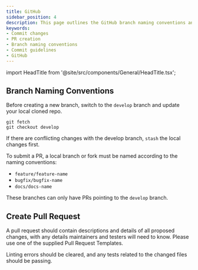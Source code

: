 ```yaml
---
title: GitHub
sidebar_position: 4
description: This page outlines the GitHub branch naming conventions and information related to creating a pull request.
keywords:
- Commit changes
- PR creation
- Branch naming conventions
- Commit guidelines
- GitHub
---
```


import HeadTitle from '@site/src/components/General/HeadTitle.tsx';

<HeadTitle title="Write Code and Commit - Contributor Guidelines - Development | OpenBB Platform Docs" />

## Branch Naming Conventions

Before creating a new branch, switch to the `develop` branch and update your local cloned repo.

```console
git fetch
git checkout develop
```

If there are conflicting changes with the develop branch, `stash` the local changes first.

To submit a PR, a local branch or fork must be named according to the naming conventions:

- `feature/feature-name`
- `bugfix/bugfix-name`
- `docs/docs-name`

These branches can only have PRs pointing to the `develop` branch.

## Create Pull Request

A pull request should contain descriptions and details of all proposed changes, with any details maintainers and testers will need to know.
Please use one of the supplied Pull Request Templates.

Linting errors should be cleared, and any tests related to the changed files should be passing.